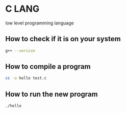 # C LANG

low level programming language


## How to check if it is on your system

```bash
g++ --version
```

## How to compile a program

```bash
cc -o hello test.c
```

## How to run the new program

```bash
./hello
```

